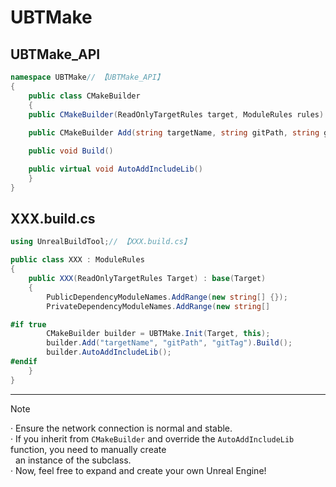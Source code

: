 # UBTMake

## UBTMake_API
```csharp
namespace UBTMake// 【UBTMake_API】
{
    public class CMakeBuilder
    {
	public CMakeBuilder(ReadOnlyTargetRules target, ModuleRules rules)       // (build parameters, module rules) => Set path parameters
            
	public CMakeBuilder Add(string targetName, string gitPath, string gitTag)// (external library name, external library git path, external library tag, version, branch) => Add external library information to CMakeLists.txt

	public void Build()                                                      // Execute CMake configuration and build commands

	public virtual void AutoAddIncludeLib()                                  // Set UBT-related parameters
    }
}
```  



## XXX.build.cs
```csharp
using UnrealBuildTool;// 【XXX.build.cs】

public class XXX : ModuleRules
{
	public XXX(ReadOnlyTargetRules Target) : base(Target)
	{
		PublicDependencyModuleNames.AddRange(new string[] {});
		PrivateDependencyModuleNames.AddRange(new string[] 

#if true                          
		CMakeBuilder builder = UBTMake.Init(Target, this);
		builder.Add("targetName", "gitPath", "gitTag").Build();
		builder.AutoAddIncludeLib();
#endif
	}
}
```
-----
> [!NOTE]
> · Ensure the network connection is normal and stable.\
> · If you inherit from `CMakeBuilder` and override the `AutoAddIncludeLib` function, you need to manually create\
> &nbsp;&nbsp;an instance of the subclass.\
> · Now, feel free to expand and create your own Unreal Engine!



